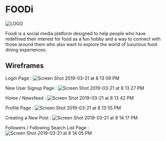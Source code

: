 # FOODi
 ![LOGO](https://user-images.githubusercontent.com/39134523/55280869-e2673c80-5301-11e9-97cb-2d6e5a0f8965.png)

Foodi is a social media platform designed to help people who have redefined their interest for food as a fun hobby and a way to connect with those around them who also want to explore the world of luxurious food dining experiences. 

## Wireframes
Login Page :
![Screen Shot 2019-03-21 at 8 13 09 PM](https://user-images.githubusercontent.com/39134523/54792892-6e98a600-4c16-11e9-8c4a-618c8c20bbbb.png)

New User Signup Page :
![Screen Shot 2019-03-21 at 8 13 27 PM](https://user-images.githubusercontent.com/39134523/54792908-85d79380-4c16-11e9-84e2-b9c8d97e41c5.png)

Home / Newsfeed :
![Screen Shot 2019-03-21 at 8 13 42 PM](https://user-images.githubusercontent.com/39134523/54792915-8d973800-4c16-11e9-8d44-31413ded8aee.png)

Profile Page :
![Screen Shot 2019-03-21 at 8 13 55 PM](https://user-images.githubusercontent.com/39134523/54792928-9982fa00-4c16-11e9-9df6-327d8b6ca627.png)

Creating a New Post :
![Screen Shot 2019-03-21 at 8 14 17 PM](https://user-images.githubusercontent.com/39134523/54792946-a99ad980-4c16-11e9-9721-27760ea04628.png)

Followers / Following Search List Page :
![Screen Shot 2019-03-21 at 8 14 05 PM](https://user-images.githubusercontent.com/39134523/54792959-b1f31480-4c16-11e9-8ff4-a681e6037454.png)


